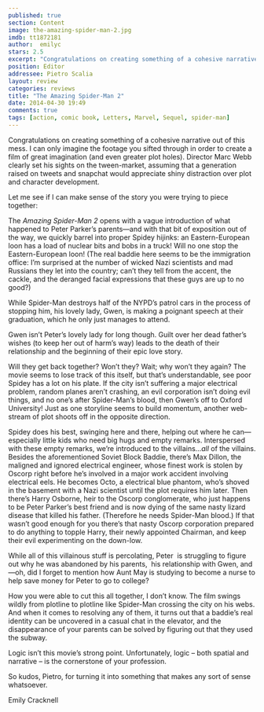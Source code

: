 ```yaml
---
published: true
section: Content
image: the-amazing-spider-man-2.jpg
imdb: tt1872181
author:  emilyc
stars: 2.5
excerpt: "Congratulations on creating something of a cohesive narrative out of this mess."
position: Editor 
addressee: Pietro Scalia
layout: review
categories: reviews
title: "The Amazing Spider-Man 2"
date: 2014-04-30 19:49
comments: true
tags: [action, comic book, Letters, Marvel, Sequel, spider-man]
---
```

<p>Congratulations on creating something of a cohesive narrative out of this mess. I can only imagine the footage you sifted through in order to create a film of great imagination (and even greater plot holes). Director Marc Webb clearly set his sights on the tween-market, assuming that a generation raised on tweets and snapchat would appreciate shiny distraction over plot and character development.</p>
<p>Let me see if I can make sense of the story you were trying to piece together:</p>
<p>The <em>Amazing Spider-Man 2</em> opens with a vague introduction of what happened to Peter Parker&#8217;s parents&mdash;and with that bit of exposition out of the way, we quickly barrel into proper Spidey hijinks: an Eastern-European loon has a load of nuclear bits and bobs in a truck! Will no one stop the Eastern-European loon! (The real baddie here seems to be the immigration office: I&#8217;m surprised at the number of wicked Nazi scientists and mad Russians they let into the country; can&rsquo;t they tell from the accent, the cackle, and the deranged facial expressions that these guys are up to no good?)</p>
<p>While Spider-Man destroys half of the NYPD&#8217;s patrol cars in the process of stopping him, his lovely lady, Gwen, is making a poignant speech at their graduation, which he only just manages to attend.</p>
<p>Gwen isn&#8217;t Peter&#8217;s lovely lady for long though. Guilt over her dead father&#8217;s wishes (to keep her out of harm&#8217;s way) leads to the death of their relationship and the beginning of their epic love story.</p>
<p>Will they get back together? Won&#8217;t they? Wait; why won&#8217;t they again? The movie seems to lose track of this itself, but that&#8217;s understandable, see poor Spidey has a lot on his plate. If the city isn&#8217;t suffering a major electrical problem, random planes aren&#8217;t crashing, an evil corporation isn&#8217;t doing evil things, and no one&#8217;s after Spider-Man&#8217;s blood, then Gwen&#8217;s off to Oxford University! Just as one storyline seems to build momentum, another web-stream of plot shoots off in the opposite direction.</p>
<p>Spidey does his best, swinging here and there, helping out where he can&mdash;especially little kids who need big hugs and empty remarks. Interspersed with these empty remarks, we&#8217;re introduced to the villains&#8230;<em>all</em> of the villains. Besides the aforementioned Soviet Block Baddie, there&rsquo;s Max Dillon, the maligned and ignored electrical engineer, whose finest work is stolen by Oscorp right before he&rsquo;s involved in a major work accident involving electrical eels. He becomes Octo, a electrical blue phantom, who&#8217;s shoved in the basement with a Nazi scientist until the plot requires him later. Then there&rsquo;s Harry Osborne, heir to the Oscorp conglomerate, who just happens to be Peter Parker&#8217;s best friend and is now dying of the same nasty lizard disease that killed his father. (Therefore he needs Spider-Man blood.) If that wasn&#8217;t good enough for you there&#8217;s that nasty Oscorp corporation prepared to do anything to topple Harry, their newly appointed Chairman, and keep their evil experimenting on the down-low.</p>
<p>While all of this villainous stuff is percolating, Peter&nbsp; is struggling to figure out why he was abandoned by his parents,&nbsp; his relationship with Gwen, and&mdash;oh, did I forget to mention how Aunt May is studying to become a nurse to help save money for Peter to go to college?</p>
<p>How you were able to cut this all together, I don&rsquo;t know. The film swings wildly from plotline to plotline like Spider-Man crossing the city on his webs. And when it comes to resolving any of them, it turns out that a baddie&#8217;s real identity can be uncovered in a casual chat in the elevator, and the disappearance of your parents can be solved by figuring out that they used the subway.</p>
<p>Logic isn&#8217;t this movie&#8217;s strong point. Unfortunately, logic &ndash; both spatial and narrative &ndash; is the cornerstone of your profession.</p>
<p>So kudos, Pietro, for turning it into something that makes any sort of sense whatsoever.</p>
<p>Emily Cracknell</p>
